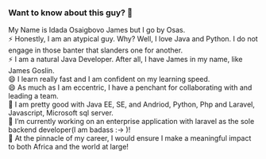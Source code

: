 ### Want to know about this guy? 👋
My Name is Idada Osaigbovo James but I go by Osas.<br>
⚡ Honestly, I am an atypical guy. Why? Well, I love Java and Python. I do not engage in those banter that slanders one for another.<br>
⚡ I am a natural Java Developer. After all, I have James in my name, like James Goslin.<br>
😄 I learn really fast and I am confident on my learning speed.<br>
😄 As much as I am eccentric, I have a penchant for collaborating with and leading a team.<br>
💬 I am pretty good with Java EE, SE, and Andriod, Python, Php and Laravel, Javascript, Microsoft sql server.<br>
🔭 I’m currently working on an enterprise application with laravel as the sole backend developer(I am badass :-> )!<br>
👯 At the pinnacle of my career, I would ensure I make a meaningful impact to both Africa and the world at large!

<!--
**ObsidianBlaze/ObsidianBlaze** is a ✨ _special_ ✨ repository because its `README.md` (this file) appears on your GitHub profile.

Here are some ideas to get you started:

- 🔭 I’m currently working on ...
- 🌱 I’m currently learning ...
- 👯 I’m looking to collaborate on ...
- 🤔 I’m looking for help with ...
- 💬 Ask me about ...
- 📫 How to reach me: ...
- 😄 Pronouns: ...
- ⚡ Fun fact: ...
-->
